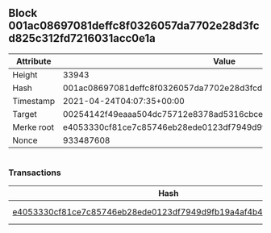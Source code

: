 ## Block 001ac08697081deffc8f0326057da7702e28d3fcd825c312fd7216031acc0e1a

Attribute | Value
--- | ---
Height | 33943
Hash | 001ac08697081deffc8f0326057da7702e28d3fcd825c312fd7216031acc0e1a
Timestamp | 2021-04-24T04:07:35+00:00
Target | 00254142f49eaaa504dc75712e8378ad5316cbcead634704b3734b6271167cc4
Merke root | e4053330cf81ce7c85746eb28ede0123df7949d9fb19a4af4b4d5fec75dcc2c2
Nonce | 933487608

```

```

### Transactions

Hash | Amount
--- | ---
[e4053330cf81ce7c85746eb28ede0123df7949d9fb19a4af4b4d5fec75dcc2c2](e4053330cf81ce7c85746eb28ede0123df7949d9fb19a4af4b4d5fec75dcc2c2.md) | 10.00000000 SKEPTI 
